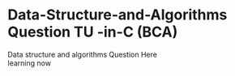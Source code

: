 # Data-Structure-and-Algorithms Question TU -in-C (BCA)
Data structure and algorithms Question Here
<br>
learning now 
